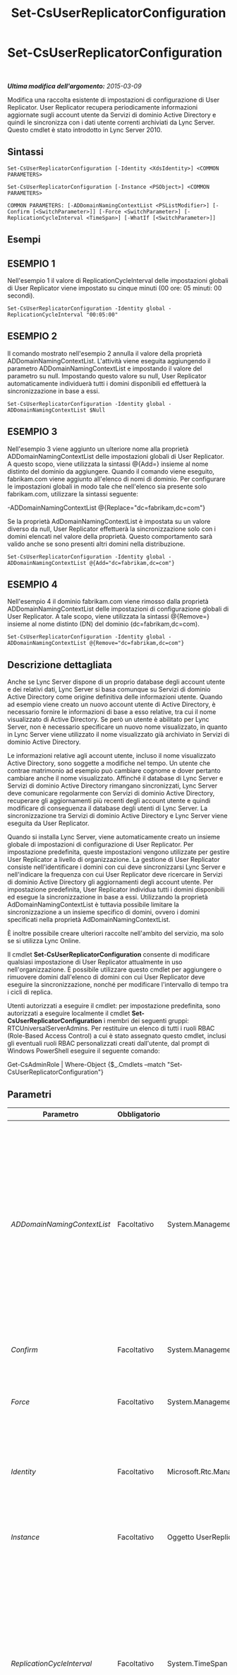 ﻿---
title: Set-CsUserReplicatorConfiguration
TOCTitle: Set-CsUserReplicatorConfiguration
ms:assetid: 7164960f-8e88-4c8d-9a12-1814aa2b9047
ms:mtpsurl: https://technet.microsoft.com/it-it/library/Gg398540(v=OCS.15)
ms:contentKeyID: 49300943
ms.date: 08/24/2015
mtps_version: v=OCS.15
ms.translationtype: HT
---

# Set-CsUserReplicatorConfiguration

 

_**Ultima modifica dell'argomento:** 2015-03-09_

Modifica una raccolta esistente di impostazioni di configurazione di User Replicator. User Replicator recupera periodicamente informazioni aggiornate sugli account utente da Servizi di dominio Active Directory e quindi le sincronizza con i dati utente correnti archiviati da Lync Server. Questo cmdlet è stato introdotto in Lync Server 2010.

## Sintassi

    Set-CsUserReplicatorConfiguration [-Identity <XdsIdentity>] <COMMON PARAMETERS>

    Set-CsUserReplicatorConfiguration [-Instance <PSObject>] <COMMON PARAMETERS>

    COMMON PARAMETERS: [-ADDomainNamingContextList <PSListModifier>] [-Confirm [<SwitchParameter>]] [-Force <SwitchParameter>] [-ReplicationCycleInterval <TimeSpan>] [-WhatIf [<SwitchParameter>]]

## Esempi

## ESEMPIO 1

Nell'esempio 1 il valore di ReplicationCycleInterval delle impostazioni globali di User Replicator viene impostato su cinque minuti (00 ore: 05 minuti: 00 secondi).

    Set-CsUserReplicatorConfiguration -Identity global -ReplicationCycleInterval "00:05:00"

## ESEMPIO 2

Il comando mostrato nell'esempio 2 annulla il valore della proprietà ADDomainNamingContextList. L'attività viene eseguita aggiungendo il parametro ADDomainNamingContextList e impostando il valore del parametro su null. Impostando questo valore su null, User Replicator automaticamente individuerà tutti i domini disponibili ed effettuerà la sincronizzazione in base a essi.

    Set-CsUserReplicatorConfiguration -Identity global -ADDomainNamingContextList $Null

## ESEMPIO 3

Nell'esempio 3 viene aggiunto un ulteriore nome alla proprietà ADDomainNamingContextList delle impostazioni globali di User Replicator. A questo scopo, viene utilizzata la sintassi @{Add=} insieme al nome distinto del dominio da aggiungere. Quando il comando viene eseguito, fabrikam.com viene aggiunto all'elenco di nomi di dominio. Per configurare le impostazioni globali in modo tale che nell'elenco sia presente solo fabrikam.com, utilizzare la sintassi seguente:

\-ADDomainNamingContextList @{Replace="dc=fabrikam,dc=com"}

Se la proprietà AdDomainNamingContextList è impostata su un valore diverso da null, User Replicator effettuerà la sincronizzazione solo con i domini elencati nel valore della proprietà. Questo comportamento sarà valido anche se sono presenti altri domini nella distribuzione.

    Set-CsUserReplicatorConfiguration -Identity global -ADDomainNamingContextList @{Add="dc=fabrikam,dc=com"}

## ESEMPIO 4

Nell'esempio 4 il dominio fabrikam.com viene rimosso dalla proprietà ADDomainNamingContextList delle impostazioni di configurazione globali di User Replicator. A tale scopo, viene utilizzata la sintassi @{Remove=} insieme al nome distinto (DN) del dominio (dc=fabrikam,dc=com).

    Set-CsUserReplicatorConfiguration -Identity global -ADDomainNamingContextList @{Remove="dc=fabrikam,dc=com"}

## Descrizione dettagliata

Anche se Lync Server dispone di un proprio database degli account utente e dei relativi dati, Lync Server si basa comunque su Servizi di dominio Active Directory come origine definitiva delle informazioni utente. Quando ad esempio viene creato un nuovo account utente di Active Directory, è necessario fornire le informazioni di base a esso relative, tra cui il nome visualizzato di Active Directory. Se però un utente è abilitato per Lync Server, non è necessario specificare un nuovo nome visualizzato, in quanto in Lync Server viene utilizzato il nome visualizzato già archiviato in Servizi di dominio Active Directory.

Le informazioni relative agli account utente, incluso il nome visualizzato Active Directory, sono soggette a modifiche nel tempo. Un utente che contrae matrimonio ad esempio può cambiare cognome e dover pertanto cambiare anche il nome visualizzato. Affinché il database di Lync Server e Servizi di dominio Active Directory rimangano sincronizzati, Lync Server deve comunicare regolarmente con Servizi di dominio Active Directory, recuperare gli aggiornamenti più recenti degli account utente e quindi modificare di conseguenza il database degli utenti di Lync Server. La sincronizzazione tra Servizi di dominio Active Directory e Lync Server viene eseguita da User Replicator.

Quando si installa Lync Server, viene automaticamente creato un insieme globale di impostazioni di configurazione di User Replicator. Per impostazione predefinita, queste impostazioni vengono utilizzate per gestire User Replicator a livello di organizzazione. La gestione di User Replicator consiste nell'identificare i domini con cui deve sincronizzarsi Lync Server e nell'indicare la frequenza con cui User Replicator deve ricercare in Servizi di dominio Active Directory gli aggiornamenti degli account utente. Per impostazione predefinita, User Replicator individua tutti i domini disponibili ed esegue la sincronizzazione in base a essi. Utilizzando la proprietà AdDomainNamingContextList è tuttavia possibile limitare la sincronizzazione a un insieme specifico di domini, ovvero i domini specificati nella proprietà AdDomainNamingContextList.

È inoltre possibile creare ulteriori raccolte nell'ambito del servizio, ma solo se si utilizza Lync Online.

Il cmdlet **Set-CsUserReplicatorConfiguration** consente di modificare qualsiasi impostazione di User Replicator attualmente in uso nell'organizzazione. È possibile utilizzare questo cmdlet per aggiungere o rimuovere domini dall'elenco di domini con cui User Replicator deve eseguire la sincronizzazione, nonché per modificare l'intervallo di tempo tra i cicli di replica.

Utenti autorizzati a eseguire il cmdlet: per impostazione predefinita, sono autorizzati a eseguire localmente il cmdlet **Set-CsUserReplicatorConfiguration** i membri dei seguenti gruppi: RTCUniversalServerAdmins. Per restituire un elenco di tutti i ruoli RBAC (Role-Based Access Control) a cui è stato assegnato questo cmdlet, inclusi gli eventuali ruoli RBAC personalizzati creati dall'utente, dal prompt di Windows PowerShell eseguire il seguente comando:

Get-CsAdminRole | Where-Object {$\_.Cmdlets –match "Set-CsUserReplicatorConfiguration"}

## Parametri


<table>
<colgroup>
<col style="width: 25%" />
<col style="width: 25%" />
<col style="width: 25%" />
<col style="width: 25%" />
</colgroup>
<thead>
<tr class="header">
<th>Parametro</th>
<th>Obbligatorio</th>
<th>Tipo</th>
<th>Descrizione</th>
</tr>
</thead>
<tbody>
<tr class="odd">
<td><p><em>ADDomainNamingContextList</em></p></td>
<td><p>Facoltativo</p></td>
<td><p>System.Management.Automation.PSListModifier</p></td>
<td><p>Nomi distinti dei domini di Active Directory con cui User Replicator deve effettuare la sincronizzazione. Ad esempio, per aggiungere un dominio all'elenco, utilizzare una sintassi analoga alla seguente:</p>
<p>-ADDomainNamingContextList @{Add=&quot;dc=fabrikam,dc=com&quot;}</p>
<p>Se la proprietà viene impostata su un valore null, User Replicator individuerà ed effettuerà la sincronizzazione con tutti i domini disponibili. Se questa proprietà non è impostata su null, User Replicator effettuerà la sincronizzazione solo con i domini specificati in ADDomainNamingContextList.</p></td>
</tr>
<tr class="even">
<td><p><em>Confirm</em></p></td>
<td><p>Facoltativo</p></td>
<td><p>System.Management.Automation.SwitchParameter</p></td>
<td><p>Viene visualizzata una richiesta di conferma prima di eseguire il comando.</p></td>
</tr>
<tr class="odd">
<td><p><em>Force</em></p></td>
<td><p>Facoltativo</p></td>
<td><p>System.Management.Automation.SwitchParameter</p></td>
<td><p>Consente di non visualizzare i messaggi relativi agli errori non irreversibili che possono verificarsi durante l'esecuzione del comando.</p></td>
</tr>
<tr class="even">
<td><p><em>Identity</em></p></td>
<td><p>Facoltativo</p></td>
<td><p>Microsoft.Rtc.Management.Xds.XdsIdentity</p></td>
<td><p>Identificatore univoco delle impostazioni di configurazione di User Replicator da modificare. Per modificare le impostazioni globali, utilizzare la sintassi seguente: -Identity global.</p></td>
</tr>
<tr class="odd">
<td><p><em>Instance</em></p></td>
<td><p>Facoltativo</p></td>
<td><p>Oggetto UserReplicatorConfiguration</p></td>
<td><p>Consente di passare al cmdlet un riferimento a un oggetto anziché impostare singoli valori di parametro.</p></td>
</tr>
<tr class="even">
<td><p><em>ReplicationCycleInterval</em></p></td>
<td><p>Facoltativo</p></td>
<td><p>System.TimeSpan</p></td>
<td><p>Rappresenta il tempo di attesa di User Replicator prima di verificare la disponibilità di eventuali aggiornamenti degli account utente in Servizi di dominio Active Directory. L'intervallo del ciclo di replica può corrispondere a qualsiasi valore temporale compreso tra 1 secondo e 23 ore, 59 minuti e 59 secondi. Il valore predefinito è 1 minuto. L'intervallo deve essere espresso utilizzando il formato hh:mm:ss (ore, minuti, secondi). Ad esempio, la seguente sintassi consente di impostare l'intervallo di tempo su 1 ora e 15 minuti:</p>
<p>-ReplicationCycleInterval 01:15:00</p></td>
</tr>
<tr class="odd">
<td><p><em>WhatIf</em></p></td>
<td><p>Facoltativo</p></td>
<td><p>System.Management.Automation.SwitchParameter</p></td>
<td><p>Descrive ciò che accadrebbe se si eseguisse il comando senza eseguirlo realmente.</p></td>
</tr>
</tbody>
</table>


## Tipi di input

Oggetto Microsoft.Rtc.Management.WritableConfig.Settings.UserReplicator.UserReplicatorConfiguration. Il cmdlet **Set-CsUserReplicatorConfiguration** accetta l'input da pipeline dell'oggetto di configurazione di User Replicator.

## Tipi restituiti

Il cmdlet **Set-CsUserReplicatorConfiguration** non restituisce alcun oggetto o valore. Modifica invece l'istanza globale (l'unica istanza di questo tipo) dell'oggetto Microsoft.Rtc.Management.WritableConfig.Settings.UserReplicator.UserReplicatorConfiguration.

## Vedere anche

#### Ulteriori risorse

[Get-CsUserReplicatorConfiguration](get-csuserreplicatorconfiguration.md)  
[New-CsUserReplicatorConfiguration](new-csuserreplicatorconfiguration.md)  
[Remove-CsUserReplicatorConfiguration](remove-csuserreplicatorconfiguration.md)

